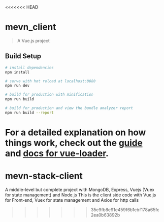 <<<<<<< HEAD
# mevn_client

> A Vue.js project

## Build Setup

``` bash
# install dependencies
npm install

# serve with hot reload at localhost:8080
npm run dev

# build for production with minification
npm run build

# build for production and view the bundle analyzer report
npm run build --report
```

For a detailed explanation on how things work, check out the [guide](http://vuejs-templates.github.io/webpack/) and [docs for vue-loader](http://vuejs.github.io/vue-loader).
=======
# mevn-stack-client
A middle-level but complete project with MongoDB, Express, Vuejs (Vuex for state management) and Node.js
This is the client side code with Vue.js for Front-end, Vuex for state management and Axios for http calls
>>>>>>> 35e9fb8e91e459f6b1ebf178a65fc2ea0b63892b
